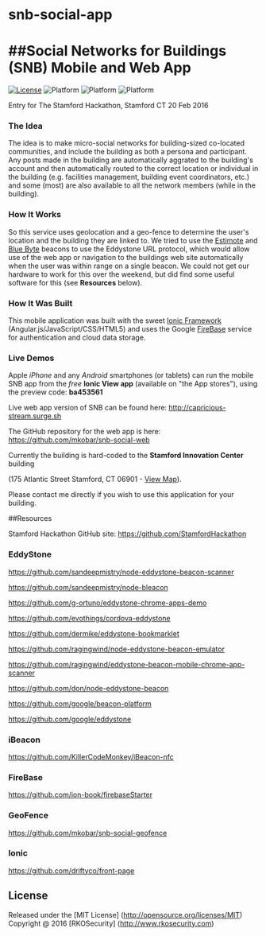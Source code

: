 # snb-social-app

##Social Networks for Buildings (SNB) Mobile and Web App
===
[![License](https://img.shields.io/badge/license-MIT-orange.svg?style=flat-square)](https://github.com/mkobar/snb-social-app/blob/master/LICENSE)
![Platform](https://img.shields.io/badge/platform-Android-brightgreen.svg)
![Platform](https://img.shields.io/badge/platform-iOS-blue.svg)
![Platform](https://img.shields.io/badge/platform-Web-orange.svg)

Entry for The Stamford Hackathon, Stamford CT 20 Feb 2016

### The Idea
The idea is to make micro-social networks for building-sized co-located communities, and include the building as both a persona and participant.  Any posts made in the building are automatically aggrated to the building's account and then automatically routed to the correct location or individual in the building (e.g. facilities management, building event coordinators, etc.) and some (most) are also available to all the network members (while in the building).

### How It Works
So this service uses geolocation and a geo-fence to determine the user's location and the building they are linked to.
We tried to use the [Estimote](http://estimote.com/) and [Blue Byte](http://www.bluebite.com/) beacons to use the Eddystone URL protocol, which would allow use of the web app or navigation to the buildings web site automatically when the user was within range on a single beacon.  We could not get our hardware to work for this over the weekend, but did find some useful software for this (see **Resources** below).

### How It Was Built
This mobile application was built with the sweet [Ionic Framework](http://ionicframework.com/) (Angular.js/JavaScript/CSS/HTML5) and uses the Google [FireBase](https://www.firebase.com/) service for authentication and cloud data storage.

### Live Demos
Apple *iPhone* and any *Android* smartphones (or tablets) can run the mobile SNB app from the _free_ **Ionic View app** (available on "the App stores"), using the preview code: **ba453561**

Live web app version of SNB can be found here:  http://capricious-stream.surge.sh

The GitHub repository for the web app is here: https://github.com/mkobar/snb-social-web

Currently the building is hard-coded to the **Stamford Innovation Center** building 

(175 Atlantic Street Stamford, CT 06901 - [View Map](https://www.google.com/maps/place/175+Atlantic+St,+Stamford,+CT+06901/@41.0529486,-73.5420202,17z/)).

Please contact me directly if you wish to use this application for your building.

##Resources

Stamford Hackathon GitHub site: https://github.com/StamfordHackathon

### EddyStone
https://github.com/sandeepmistry/node-eddystone-beacon-scanner

https://github.com/sandeepmistry/node-bleacon

https://github.com/g-ortuno/eddystone-chrome-apps-demo

https://github.com/evothings/cordova-eddystone

https://github.com/dermike/eddystone-bookmarklet

https://github.com/ragingwind/node-eddystone-beacon-emulator

https://github.com/ragingwind/eddystone-beacon-mobile-chrome-app-scanner

https://github.com/don/node-eddystone-beacon

https://github.com/google/beacon-platform

https://github.com/google/eddystone

### iBeacon
https://github.com/KillerCodeMonkey/iBeacon-nfc

### FireBase
https://github.com/ion-book/firebaseStarter

### GeoFence
https://github.com/mkobar/snb-social-geofence

### Ionic
https://github.com/driftyco/front-page

## License

Released under the [MIT License] (http://opensource.org/licenses/MIT)
Copyright @ 2016 [RKOSecurity] (http://www.rkosecurity.com)

